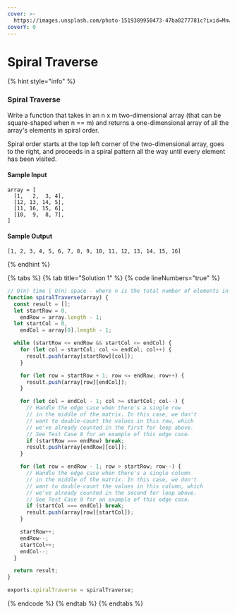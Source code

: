 ```yaml
---
cover: >-
  https://images.unsplash.com/photo-1519389950473-47ba0277781c?ixid=MnwxMjA3fDB8MHxwaG90by1wYWdlfHx8fGVufDB8fHx8&ixlib=rb-1.2.1&auto=format&fit=crop&w=2970&q=80
coverY: 0
---
```


# Spiral Traverse

{% hint style="info" %}
### Spiral Traverse

Write a function that takes in an n x m two-dimensional array (that can be square-shaped when n == m) and returns a one-dimensional array of all the array's elements in spiral order.

Spiral order starts at the top left corner of the two-dimensional array, goes to the right, and proceeds in a spiral pattern all the way until every element has been visited.

#### Sample Input

```
array = [
  [1,   2,  3, 4],
  [12, 13, 14, 5],
  [11, 16, 15, 6],
  [10,  9,  8, 7],
]
```

#### Sample Output

```
[1, 2, 3, 4, 5, 6, 7, 8, 9, 10, 11, 12, 13, 14, 15, 16]
```
{% endhint %}

{% tabs %}
{% tab title="Solution 1" %}
{% code lineNumbers="true" %}
```javascript
// O(n) time | O(n) space - where n is the total number of elements in the array
function spiralTraverse(array) {
  const result = [];
  let startRow = 0,
    endRow = array.length - 1;
  let startCol = 0,
    endCol = array[0].length - 1;

  while (startRow <= endRow && startCol <= endCol) {
    for (let col = startCol; col <= endCol; col++) {
      result.push(array[startRow][col]);
    }

    for (let row = startRow + 1; row <= endRow; row++) {
      result.push(array[row][endCol]);
    }

    for (let col = endCol - 1; col >= startCol; col--) {
      // Handle the edge case when there's a single row
      // in the middle of the matrix. In this case, we don't
      // want to double-count the values in this row, which
      // we've already counted in the first for loop above.
      // See Test Case 8 for an example of this edge case.
      if (startRow === endRow) break;
      result.push(array[endRow][col]);
    }

    for (let row = endRow - 1; row > startRow; row--) {
      // Handle the edge case when there's a single column
      // in the middle of the matrix. In this case, we don't
      // want to double-count the values in this column, which
      // we've already counted in the second for loop above.
      // See Test Case 9 for an example of this edge case.
      if (startCol === endCol) break;
      result.push(array[row][startCol]);
    }

    startRow++;
    endRow--;
    startCol++;
    endCol--;
  }

  return result;
}

exports.spiralTraverse = spiralTraverse;

```
{% endcode %}
{% endtab %}
{% endtabs %}

